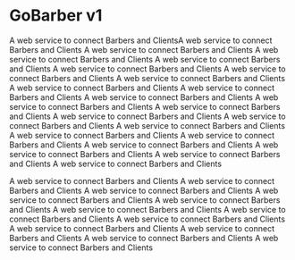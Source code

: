 # GoBarber v1
A web service to connect Barbers and ClientsA web service to connect Barbers and Clients
A web service to connect Barbers and Clients
A web service to connect Barbers and Clients
A web service to connect Barbers and Clients
A web service to connect Barbers and Clients
A web service to connect Barbers and Clients
A web service to connect Barbers and Clients
A web service to connect Barbers and Clients
A web service to connect Barbers and Clients
A web service to connect Barbers and Clients
A web service to connect Barbers and Clients
A web service to connect Barbers and Clients
A web service to connect Barbers and Clients
A web service to connect Barbers and Clients
A web service to connect Barbers and Clients
A web service to connect Barbers and Clients
A web service to connect Barbers and Clients
A web service to connect Barbers and Clients
A web service to connect Barbers and Clients
A web service to connect Barbers and Clients
A web service to connect Barbers and Clients

A web service to connect Barbers and Clients
A web service to connect Barbers and Clients
A web service to connect Barbers and Clients
A web service to connect Barbers and Clients
A web service to connect Barbers and Clients
A web service to connect Barbers and Clients
A web service to connect Barbers and Clients
A web service to connect Barbers and Clients
A web service to connect Barbers and Clients
A web service to connect Barbers and Clients
A web service to connect Barbers and Clients
A web service to connect Barbers and Clients
